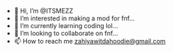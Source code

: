- 👋 Hi, I’m @ITSMEZZ
- 👀 I’m interested in making a mod for fnf...
- 🌱 I’m currently learning coding lol...
- 💞️ I’m looking to collaborate on fnf...
- 📫 How to reach me zahiyawitdahoodie@gmail.com

<!---
ITSMEZZ/ITSMEZZ is a ✨ special ✨ repository because its `README.md` (this file) appears on your GitHub profile.
You can click the Preview link to take a look at your changes.
--->


